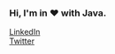 ### Hi, I'm in ❤️ with __Java__.  

<!--
**manasvrm227/manasvrm227** is a ✨ _special_ ✨ repository because its `README.md` (this file) appears on your GitHub profile.

Here are some ideas to get you started:

- 🔭 I’m currently working on ...
- 🌱 I’m currently learning ...
- 👯 I’m looking to collaborate on ...
- 🤔 I’m looking for help with ...
- 💬 Ask me about ...
- 📫 How to reach me: ...
- 😄 Pronouns: ...
- ⚡ Fun fact: ...
-->
<a href='https://www.linkedin.com/in/manasverma2'> LinkedIn </a>
<br>
<a href='https://twitter.com/ManasVerma7'> Twitter </a>
